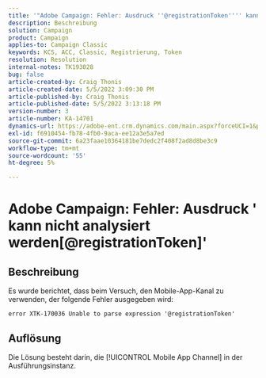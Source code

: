 ```yaml
---
title: '"Adobe Campaign: Fehler: Ausdruck ''@registrationToken'''' kann nicht analysiert werden'
description: Beschreibung
solution: Campaign
product: Campaign
applies-to: Campaign Classic
keywords: KCS, ACC, Classic, Registrierung, Token
resolution: Resolution
internal-notes: TK193028
bug: false
article-created-by: Craig Thonis
article-created-date: 5/5/2022 3:09:30 PM
article-published-by: Craig Thonis
article-published-date: 5/5/2022 3:13:18 PM
version-number: 3
article-number: KA-14701
dynamics-url: https://adobe-ent.crm.dynamics.com/main.aspx?forceUCI=1&pagetype=entityrecord&etn=knowledgearticle&id=e3a3c358-85cc-ec11-a7b5-6045bd00d995
exl-id: f6910454-fb78-4fb0-9aca-ee12a3e5a7ed
source-git-commit: 6a23faae10364181be7dedc2f408f2ad8d8be3c9
workflow-type: tm+mt
source-wordcount: '55'
ht-degree: 5%

---
```


# Adobe Campaign: Fehler: Ausdruck &#39; kann nicht analysiert werden[@registrationToken]&#39;

## Beschreibung

Es wurde berichtet, dass beim Versuch, den Mobile-App-Kanal zu verwenden, der folgende Fehler ausgegeben wird:

```
error XTK-170036 Unable to parse expression '@registrationToken'
```

## Auflösung


Die Lösung besteht darin, die [!UICONTROL Mobile App Channel] in der Ausführungsinstanz.
